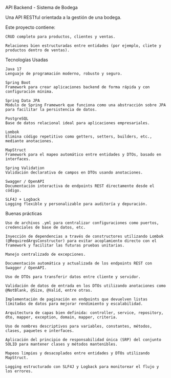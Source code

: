 API Backend - Sistema de Bodega

Una API RESTful orientada a la gestión de una bodega.

Este proyecto contiene:

    CRUD completo para productos, clientes y ventas.

    Relaciones bien estructuradas entre entidades (por ejemplo, cliete y productos dentro de ventas).

Tecnologías Usadas

    Java 17
    Lenguaje de programación moderno, robusto y seguro.

    Spring Boot
    Framework para crear aplicaciones backend de forma rápida y con configuración mínima.

    Spring Data JPA
    Módulo de Spring Framework que funciona como una abstracción sobre JPA para facilitar la persistencia de datos.

    PostgreSQL
    Base de datos relacional ideal para aplicaciones empresariales.

    Lombok
    Elimina código repetitivo como getters, setters, builders, etc., mediante anotaciones.

    MapStruct
    Framework para el mapeo automático entre entidades y DTOs, basado en interfaces.

    Spring Validation
    Validación declarativa de campos en DTOs usando anotaciones.

    Swagger / OpenAPI
    Documentación interactiva de endpoints REST directamente desde el código.

    SLF4J + Logback
    Logging flexible y personalizable para auditoría y depuración.

 Buenas prácticas

    Uso de archivos .yml para centralizar configuraciones como puertos, credenciales de base de datos, etc.

    Inyección de dependencias a través de constructores utilizando Lombok (@RequiredArgsConstructor) para evitar acoplamiento directo con el framework y facilitar las futuras pruebas unitarias.

    Manejo centralizado de excepciones.

    Documentación automática y actualizada de los endpoints REST con Swagger / OpenAPI.

    Uso de DTOs para transferir datos entre cliente y servidor.

    Validación de datos de entrada en los DTOs utilizando anotaciones como @NotBlank, @Size, @Valid, entre otras.

    Implementación de paginación en endpoints que devuelven listas límitadas de datos para mejorar rendimiento y escalabilidad.

    Arquitectura de capas bien definida: controller, service, repository, dto, mapper, exception, domain, mapper, criteria.

    Uso de nombres descriptivos para variables, constantes, métodos, clases, paquetes e interfaces.

    Aplicación del principio de responsabilidad única (SRP) del conjunto SOLID para mantener clases y métodos mantenibles.

    Mapeos limpios y desacoplados entre entidades y DTOs utilizando MapStruct.

    Logging estructurado con SLF4J y Logback para monitorear el flujo y los errores.

    
